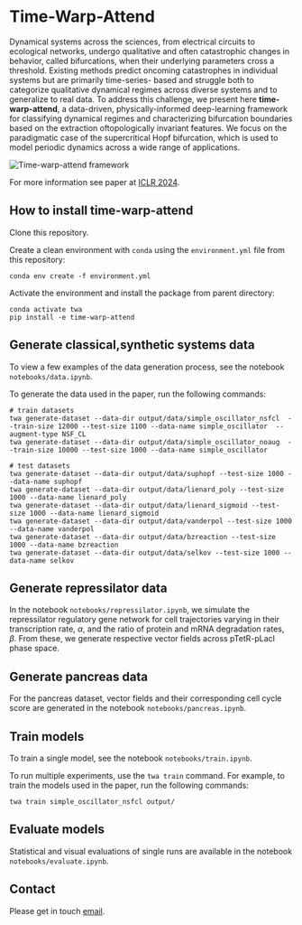 # Time-Warp-Attend

Dynamical systems across the sciences, from electrical circuits to ecological networks, undergo qualitative and often catastrophic changes in behavior, called
bifurcations, when their underlying parameters cross a threshold. Existing methods
predict oncoming catastrophes in individual systems but are primarily time-series-
based and struggle both to categorize qualitative dynamical regimes across diverse
systems and to generalize to real data. To address this challenge, we present here **time-warp-attend**, a
data-driven, physically-informed deep-learning framework for classifying dynamical regimes and characterizing bifurcation boundaries based on the extraction oftopologically invariant features. We focus on the paradigmatic case of the supercritical Hopf bifurcation, which is used to model periodic dynamics across a wide range of applications. 

![Time-warp-attend framework](https://github.com/nitzanlab/time-warp-attend/raw/main/.images/graphical_abs.png)

For more information see paper at [ICLR 2024](https://openreview.net/forum?id=Fj7Fzm5lWL).

## How to install time-warp-attend
Clone this repository.

Create a clean environment with `conda` using the `environment.yml` file from this repository:

```
conda env create -f environment.yml
```


Activate the environment and install the package from parent directory:

```
conda activate twa
pip install -e time-warp-attend
```


## Generate classical,synthetic systems data
To view a few examples of the data generation process, see the notebook `notebooks/data.ipynb`.

To generate the data used in the paper, run the following commands:
```
# train datasets
twa generate-dataset --data-dir output/data/simple_oscillator_nsfcl  --train-size 12000 --test-size 1100 --data-name simple_oscillator  --augment-type NSF_CL
twa generate-dataset --data-dir output/data/simple_oscillator_noaug  --train-size 10000 --test-size 1000 --data-name simple_oscillator

# test datasets
twa generate-dataset --data-dir output/data/suphopf --test-size 1000 --data-name suphopf 
twa generate-dataset --data-dir output/data/lienard_poly --test-size 1000 --data-name lienard_poly 
twa generate-dataset --data-dir output/data/lienard_sigmoid --test-size 1000 --data-name lienard_sigmoid 
twa generate-dataset --data-dir output/data/vanderpol --test-size 1000 --data-name vanderpol 
twa generate-dataset --data-dir output/data/bzreaction --test-size 1000 --data-name bzreaction 
twa generate-dataset --data-dir output/data/selkov --test-size 1000 --data-name selkov 
```

## Generate repressilator data
In the notebook `notebooks/repressilator.ipynb`, we simulate the repressilator regulatory gene network for  cell trajectories varying in their transcription rate, $\alpha$, and the ratio of protein and mRNA degradation rates, $\beta$. From these, we generate respective vector fields across pTetR-pLacI phase space.

## Generate pancreas data
For the pancreas dataset, vector fields and their corresponding cell cycle score are generated in the notebook `notebooks/pancreas.ipynb`.

## Train models

To train a single model, see the notebook `notebooks/train.ipynb`.

To run multiple experiments, use the `twa train` command. For example, to train the models used in the paper, run the following commands:
```
twa train simple_oscillator_nsfcl output/
```

## Evaluate models

Statistical and visual evaluations of single runs are available in the notebook `notebooks/evaluate.ipynb`.

## Contact

Please get in touch [email](mailto:noa.moriel@mail.huji.ac.il).